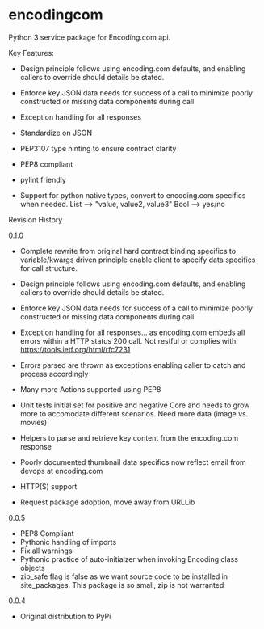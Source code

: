 encodingcom
===========

Python 3 service package for Encoding.com api.

Key Features:
* Design principle follows using encoding.com defaults, and enabling callers to override should details be stated.
* Enforce key JSON data needs for success of a call to minimize poorly constructed or 
    missing data components during call
* Exception handling for all responses

* Standardize on JSON
* PEP3107 type hinting to ensure contract clarity
* PEP8 compliant
* pylint friendly
* Support for python native types, convert to encoding.com specifics when needed.
    List --> "value, value2, value3"
    Bool --> yes/no


Revision History

0.1.0
* Complete rewrite from original hard contract binding specifics to 
    variable/kwargs driven principle enable client to specify data specifics for call structure.

* Design principle follows using encoding.com defaults, and enabling callers to override should details be stated.

* Enforce key JSON data needs for success of a call to minimize poorly constructed or 
    missing data components during call

* Exception handling for all responses... as encoding.com embeds all errors within a HTTP status 200 call.
    Not restful or complies with https://tools.ietf.org/html/rfc7231
* Errors parsed are thrown as exceptions enabling caller to catch and process accordingly

* Many more Actions supported using PEP8 

* Unit tests initial set for positive and negative
    Core and needs to grow more to accomodate different scenarios.
    Need more data (image vs. movies)
    
* Helpers to parse and retrieve key content from the encoding.com response

* Poorly documented thumbnail data specifics now reflect email from devops at encoding.com

* HTTP(S) support

* Request package adoption, move away from URLLib


0.0.5
* PEP8 Compliant
* Pythonic handling of imports
* Fix all warnings
* Pythonic practice of auto-initialzer when invoking Encoding class objects
* zip_safe flag is false as we want source code to be installed in site_packages.
  This package is so small, zip is not warranted


0.0.4
* Original distribution to PyPi


